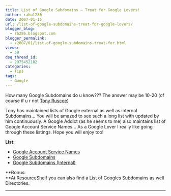 ```yaml
---
title: List of Google Subdomains – Treat for Google Lovers!
author: rahul286
date: 2007-01-15
url: /list-of-google-subdomains-treat-for-google-lovers/
blogger_blog:
  - rb286.blogspot.com
blogger_permalink:
  - /2007/01/list-of-google-subdomains-treat-for.html
views:
  - 59
dsq_thread_id:
  - 2975452182
categories:
  - Tips
tags:
  - Google
---
```

How many Google Subdomains do u know??? The answer may be 10-20 (of course if u r not <a href="http://ruscoe.net/" onclick="_gaq.push(['_trackEvent', 'outbound-article', 'http://ruscoe.net/', 'Tony Ruscoe']);" >Tony Ruscoe</a>)

Tony has maintained lists of Google external as well as internal Subdomains&#8230; You will be amazed to see such a long list with updated by him continuously. A Google Addict (as he seems to me) also maintains list of Google Account Service Names&#8230; As a Google Lover I really like going through these listings. Hope you will enjoy too!

**List:**

  * <a href="http://ruscoe.net/google/google-account-service-names/" onclick="_gaq.push(['_trackEvent', 'outbound-article', 'http://ruscoe.net/google/google-account-service-names/', 'Google Account Service Names']);" >Google Account Service Names</a>
  * <a href="http://ruscoe.net/google/google-subdomains/" onclick="_gaq.push(['_trackEvent', 'outbound-article', 'http://ruscoe.net/google/google-subdomains/', 'Google Subdomains']);" >Google Subdomains</a>
  * <a href="http://ruscoe.net/google/google-subdomains-internal/" onclick="_gaq.push(['_trackEvent', 'outbound-article', 'http://ruscoe.net/google/google-subdomains-internal/', 'Google Subdomains (Internal)']);" >Google Subdomains (Internal)</a>

**Bonus:  
**At <a href="http://www.resourceshelf.com/wp-content/uploads/2006/09/googledomains1003.html" onclick="_gaq.push(['_trackEvent', 'outbound-article', 'http://www.resourceshelf.com/wp-content/uploads/2006/09/googledomains1003.html', 'ResourceShelf']);" >ResourceShelf</a> you can also find a List of Googles Subdomains as well Directories.

** **
